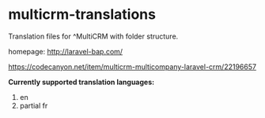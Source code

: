 # multicrm-translations
Translation files for ^MultiCRM with folder structure.

homepage: http://laravel-bap.com/

https://codecanyon.net/item/multicrm-multicompany-laravel-crm/22196657

**Currently supported translation languages:** 

1. en
2. partial fr
